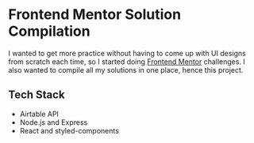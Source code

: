 # Frontend Mentor Solution Compilation
I wanted to get more practice without having to come up with UI designs from scratch each time, so I started doing [Frontend Mentor](https://www.frontendmentor.io/) challenges. I also wanted to compile all my solutions in one place, hence this project.

## Tech Stack
- Airtable API
- Node.js and Express
- React and styled-components